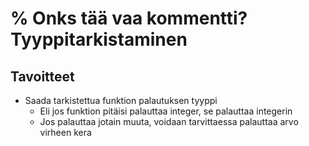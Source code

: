 % Onks tää vaa kommentti?
Tyyppitarkistaminen
===================

Tavoitteet
----------

- Saada tarkistettua funktion palautuksen tyyppi
    - Eli jos funktion pitäisi palauttaa integer, se palauttaa integerin
    - Jos palauttaa jotain muuta, voidaan tarvittaessa palauttaa arvo virheen kera


